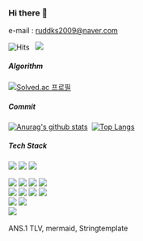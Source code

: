 ### Hi there 👋
e-mail : ruddks2009@naver.com
<!--
**jeonka1001/jeonka1001** is a ✨ _special_ ✨ repository because its `README.md` (this file) appears on your GitHub profile.

Here are some ideas to get you started:

- 🔭 I’m currently working on ...
- 🌱 I’m currently learning ...
- 👯 I’m looking to collaborate on ...
- 🤔 I’m looking for help with ...
- 💬 Ask me about ...
- 📫 How to reach me: ...
- 😄 Pronouns: ... 
- ⚡ Fun fact: ...
-->
![Hits](https://hits.seeyoufarm.com/api/count/incr/badge.svg?url=https%3A%2F%2Fgithub.com%2Fjeonka1001&count_bg=%2379C83D&title_bg=%23555555&icon=&icon_color=%23E7E7E7&title=jeonka1001&edge_flat=false)&nbsp;&nbsp;
![](http://mazassumnida.wtf/api/mini/generate_badge?boj=ruddks1001)

##### Algorithm
[![Solved.ac
프로필](http://mazassumnida.wtf/api/generate_badge?boj=ruddks1001)](https://solved.ac/ruddks1001)<!-- [![Solved.ac
프로필](http://mazassumnida.wtf/api/v2/generate_badge?boj=ruddks1001)](https://solved.ac/profile/ruddks1001)  -->

 ##### Commit
  [![Anurag's github stats](https://github-readme-stats.vercel.app/api?username=jeonka1001&theme=buefy&include_all_commits=true)](https://github.com/anuraghazra/github-readme-stats)&nbsp;&nbsp;[![Top Langs](https://github-readme-stats.vercel.app/api/top-langs/?username=jeonka1001&layout=compact&theme=buefy)](https://github.com/anuraghazra/github-readme-stats)  
  
##### Tech Stack
<img src="https://img.shields.io/badge/java-007396?style=flat-square&logo=Java&logoColor=white"/></a>&nbsp;<img src="https://img.shields.io/badge/Spring-6db33f?style=flat-square&logo=spring&logoColor=white"/></a>&nbsp;<img src="https://img.shields.io/badge/MySQL-4479a1?style=flat-square&logo=mysql&logoColor=white"/></a>&nbsp;  
  
<img src="https://img.shields.io/badge/C-A8B9CC?style=flat-square&logo=C&logoColor=white"/></a>&nbsp;<img src="https://img.shields.io/badge/C++-00599C?style=flat-square&logo=C%2B%2B&logoColor=white"/></a>&nbsp;<img src="https://img.shields.io/badge/Javascript-F7DF1E?style=flat-square&logo=JAVASCRIPT&logoColor=white"/></a>&nbsp;<img src="https://img.shields.io/badge/Android-3DDc84?style=flat-square&logo=android&logoColor=white"/></a>&nbsp;  
<img src="https://img.shields.io/badge/Arduino-00979d?style=flat-square&logo=arduino&logoColor=white"/></a>&nbsp;<img src="https://img.shields.io/badge/jQuery-0769ad?style=flat-square&logo=jquery&logoColor=white"/></a>&nbsp;<img src="https://img.shields.io/badge/NodeJS-339933?style=flat-square&logo=nodejs&logoColor=white"/></a>&nbsp;<img src="https://img.shields.io/badge/React-61dafb?style=flat-square&logo=React&logoColor=white"/></a>&nbsp;  
<img src="https://img.shields.io/badge/MongoDB-47a258?style=flat-square&logo=mongodb&logoColor=white"/></a>&nbsp;<img src="https://img.shields.io/badge/Apache_Tomcat-f8dc75?style=flat-square&logo=Apache-Tomcat&logoColor=white"/></a>&nbsp;  
<img src="https://img.shields.io/badge/Figma-f24e1e?style=flat-square&logo=figma&logoColor=white"/></a>&nbsp;

ANS.1 TLV, mermaid, Stringtemplate

